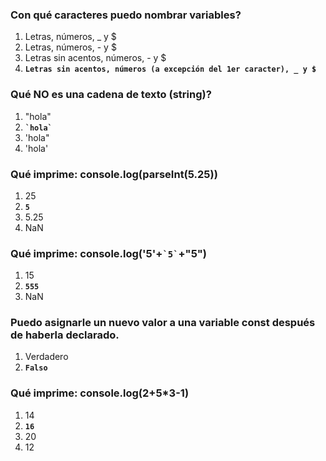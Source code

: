### Con qué caracteres puedo nombrar variables?

1. Letras, números, \_ y $
2. Letras, números, - y $
3. Letras sin acentos, números, - y $
4. **`Letras sin acentos, números (a excepción del 1er caracter), _ y $`**

### Qué NO es una cadena de texto (string)?

1. "hola"
2. **`` `hola` ``**
3. 'hola"
4. 'hola'

### Qué imprime: console.log(parseInt(5.25))

1. 25
2. **`5`**
3. 5.25
4. NaN

### Qué imprime: console.log('5'+`` `5` ``+"5")

1. 15
2. **`555`**
3. NaN

### Puedo asignarle un nuevo valor a una variable const después de haberla declarado.

1. Verdadero
2. **`Falso`**

### Qué imprime: console.log(2+5\*3-1)

1. 14
2. **`16`**
3. 20
4. 12
